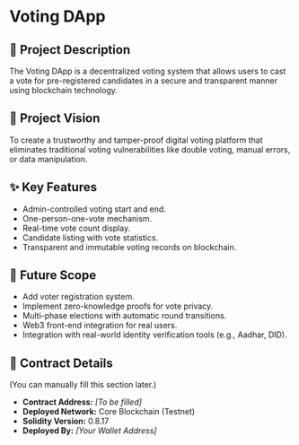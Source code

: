 # Voting DApp

## 📌 Project Description
The Voting DApp is a decentralized voting system that allows users to cast a vote for pre-registered candidates in a secure and transparent manner using blockchain technology.

## 🎯 Project Vision
To create a trustworthy and tamper-proof digital voting platform that eliminates traditional voting vulnerabilities like double voting, manual errors, or data manipulation.

## ✨ Key Features
- Admin-controlled voting start and end.
- One-person-one-vote mechanism.
- Real-time vote count display.
- Candidate listing with vote statistics.
- Transparent and immutable voting records on blockchain.

## 🚀 Future Scope
- Add voter registration system.
- Implement zero-knowledge proofs for vote privacy.
- Multi-phase elections with automatic round transitions.
- Web3 front-end integration for real users.
- Integration with real-world identity verification tools (e.g., Aadhar, DID).

## 📄 Contract Details
(You can manually fill this section later.)

- **Contract Address:** *[To be filled]*
- **Deployed Network:** Core Blockchain (Testnet)
- **Solidity Version:** 0.8.17
- **Deployed By:** *[Your Wallet Address]*
